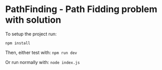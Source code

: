 # PathFinding - Path Fidding problem with solution


To setup the project run:

``
npm install
``

Then, either test with:
``
npm run dev
``

Or run normally with:
``
node index.js
``
